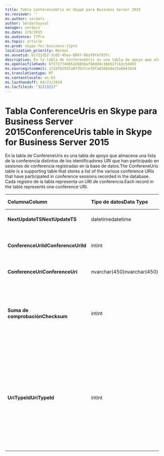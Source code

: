 ```yaml
---
title: Tabla ConferenceUris en Skype para Business Server 2015
ms.reviewer: ''
ms.author: serdars
author: SerdarSoysal
manager: serdars
ms.date: 3/9/2015
ms.audience: ITPro
ms.topic: article
ms.prod: skype-for-business-itpro
localization_priority: Normal
ms.assetid: b1721d52-3c65-45ea-8997-06af8fef93fc
description: En la tabla de ConfereneUris es una tabla de apoyo que almacena una lista de la conferencia distintos de los identificadores URI que han participado en sesiones de conferencia registradas en la base de datos. Cada registro de la tabla representa un URI de conferencia.
ms.openlocfilehash: 6f373774b652e9858af84dd4c16b51fcb3c5d493
ms.sourcegitcommit: 111bf6255fa877b3fce70fa8166e8ec5a6643434
ms.translationtype: MT
ms.contentlocale: es-ES
ms.lasthandoff: 04/23/2019
ms.locfileid: "32213217"
---
```

# <a name="conferenceuris-table-in-skype-for-business-server-2015"></a><span data-ttu-id="08b74-104">Tabla ConferenceUris en Skype para Business Server 2015</span><span class="sxs-lookup"><span data-stu-id="08b74-104">ConferenceUris table in Skype for Business Server 2015</span></span>
 
<span data-ttu-id="08b74-105">En la tabla de ConfereneUris es una tabla de apoyo que almacena una lista de la conferencia distintos de los identificadores URI que han participado en sesiones de conferencia registradas en la base de datos.</span><span class="sxs-lookup"><span data-stu-id="08b74-105">The ConfereneUris table is a supporting table that stores a list of the various conference URIs that have participated in conference sessions recorded in the database.</span></span> <span data-ttu-id="08b74-106">Cada registro de la tabla representa un URI de conferencia.</span><span class="sxs-lookup"><span data-stu-id="08b74-106">Each record in the table represents one conference URI.</span></span>
  
|<span data-ttu-id="08b74-107">**Columna**</span><span class="sxs-lookup"><span data-stu-id="08b74-107">**Column**</span></span>|<span data-ttu-id="08b74-108">**Tipo de datos**</span><span class="sxs-lookup"><span data-stu-id="08b74-108">**Data Type**</span></span>|<span data-ttu-id="08b74-109">**Clave o índice**</span><span class="sxs-lookup"><span data-stu-id="08b74-109">**Key/Index**</span></span>|<span data-ttu-id="08b74-110">**Detalles**</span><span class="sxs-lookup"><span data-stu-id="08b74-110">**Details**</span></span>|
|:-----|:-----|:-----|:-----|
|<span data-ttu-id="08b74-111">**NextUpdateTS**</span><span class="sxs-lookup"><span data-stu-id="08b74-111">**NextUpdateTS**</span></span> <br/> |<span data-ttu-id="08b74-112">datetime</span><span class="sxs-lookup"><span data-stu-id="08b74-112">datetime</span></span>  <br/> |<span data-ttu-id="08b74-113">Primary</span><span class="sxs-lookup"><span data-stu-id="08b74-113">Primary</span></span>  <br/> |<span data-ttu-id="08b74-114">Marca de tiempo, interna utilizada.</span><span class="sxs-lookup"><span data-stu-id="08b74-114">Time stamp, Internal used.</span></span>  <br/> |
|<span data-ttu-id="08b74-115">**ConferenceUriId**</span><span class="sxs-lookup"><span data-stu-id="08b74-115">**ConferenceUriId**</span></span> <br/> |<span data-ttu-id="08b74-116">int</span><span class="sxs-lookup"><span data-stu-id="08b74-116">int</span></span>  <br/> |<span data-ttu-id="08b74-117">Primary</span><span class="sxs-lookup"><span data-stu-id="08b74-117">Primary</span></span>  <br/> |<span data-ttu-id="08b74-118">Número único que identifica este URI de conferencia.</span><span class="sxs-lookup"><span data-stu-id="08b74-118">Unique number identifying this conference URI.</span></span>  <br/> |
|<span data-ttu-id="08b74-119">**ConferenceUri**</span><span class="sxs-lookup"><span data-stu-id="08b74-119">**ConferenceUri**</span></span> <br/> |<span data-ttu-id="08b74-120">nvarchar(450)</span><span class="sxs-lookup"><span data-stu-id="08b74-120">nvarchar(450)</span></span>  <br/> ||<span data-ttu-id="08b74-121">URI de conferencia.</span><span class="sxs-lookup"><span data-stu-id="08b74-121">Conference URI.</span></span>  <br/> |
|<span data-ttu-id="08b74-122">**Suma de comprobación**</span><span class="sxs-lookup"><span data-stu-id="08b74-122">**Checksum**</span></span> <br/> |<span data-ttu-id="08b74-123">int</span><span class="sxs-lookup"><span data-stu-id="08b74-123">int</span></span>  <br/> ||<span data-ttu-id="08b74-124">Suma de comprobación de URI de conferencia.</span><span class="sxs-lookup"><span data-stu-id="08b74-124">Checksum of ConferenceUri.</span></span> <span data-ttu-id="08b74-125">Usado para aumenta la velocidad de las búsquedas de la base de datos.</span><span class="sxs-lookup"><span data-stu-id="08b74-125">Used to increases the speed of database searches.</span></span>  <br/> |
|<span data-ttu-id="08b74-126">**UriTypeId**</span><span class="sxs-lookup"><span data-stu-id="08b74-126">**UriTypeId**</span></span> <br/> |<span data-ttu-id="08b74-127">int</span><span class="sxs-lookup"><span data-stu-id="08b74-127">int</span></span>  <br/> |<span data-ttu-id="08b74-128">Externa</span><span class="sxs-lookup"><span data-stu-id="08b74-128">Foreign</span></span>  <br/> |<span data-ttu-id="08b74-129">Tipo de URI, como conf:chat para conferencia de mensajería instantánea o conf:audio-vídeo para conferencias de audio y vídeo.</span><span class="sxs-lookup"><span data-stu-id="08b74-129">URI type, such as conf:chat for IM conference, or conf:audio-video for audio/video conference.</span></span> <span data-ttu-id="08b74-130">Vea la tabla de la [tabla UriTypes](uritypes.md) para obtener más información.</span><span class="sxs-lookup"><span data-stu-id="08b74-130">See the [UriTypes table](uritypes.md) table for more information.</span></span> <br/> |
   

